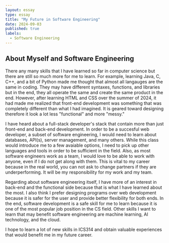 ```yaml
---
layout: essay
type: essay
title: "My Future in Software Engineering"
date: 2024-09-03
published: true
labels:
  - Software Engineering
---
```


## About Myself and Software Engineering

There any many skills that I have learned so far in computer science but there are still so much more for me to learn. For example, learning Java, C, C++, and a bit of Python made me thought that almost all langauges are the same in coding. They may have different syntaxes, functions, and libraries but in the end, they all operate the same and create the same product in the end. However, after learning HTML and CSS over the summer of 2024, it had made me realized that front-end development was something that was completely different than what I had imagined. It is geared toward designing therefore it look a lot less "functional" and more "messy."

I have heard about a full-stack developer's stack that contain more than just front-end and back-end development. In order to be a succesful web developer, a subset of software engineering, I would need to learn about databases, API(s), server management, and many others. While this class would introduce me to a few avaiable options, I need to pick up other languages and tools in order to be sufficient in the field. Also, as most software engineers work as a team, I would love to be able to work with anyone, even if I do not get along with them. This is vital to my career because in the real world, you can not ask to change partners if they are underperforming. It will be my responsibility for my work and my team.

Regarding about software engineering itself, I have more of an interest in back-end and the functional side because that is what I have learned about the most. I also think I prefer designing programs over web development because it is safer for the user and provide better flexibility for both ends. In the end, software development is a safe skill for me to learn because it is one of the most popular job position in the CS field. Other skills I want to learn that may benefit software engineering are machine learning, AI technology, and the cloud. 

I hope to learn a lot of new skills in ICS314 and obtain valuable experiences that would benefit me in my future career.
